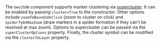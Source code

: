 The `GeoJSON` component supports marker clustering via [supercluster](https://github.com/mapbox/supercluster). It can be enabled by passing `cluster=True` to the constructor. Other options include `zoomToBoundsOnClick` (zoom to cluster on click) and `spiderfyOnMaxZoom` (draw markers in a spider formation if they can't be resolved at max zoom). Options to supercluster can be passed via the `superClusterOptions` property. Finally, the cluster symbol can be modified via the `clusterToLayer` property.